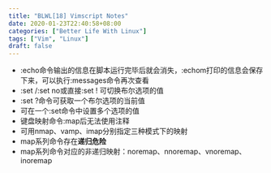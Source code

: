 ```yaml
---
title: "BLWL[18] Vimscript Notes"
date: 2020-01-23T22:40:58+08:00
categories: ["Better Life With Linux"]
tags: ["Vim", "Linux"]
draft: false
---
```


+ :echo命令输出的信息在脚本运行完毕后就会消失，:echom打印的信息会保存下来，可以执行:messages命令再次查看
+ :set <name>/:set no<name>或直接:set <name>! 可切换布尔选项的值
+ :set <name>?命令可获取一个布尔选项的当前值 
+ 可在一个:set命令中设置多个选项的值 
+ 键盘映射命令:map后无法使用注释
+ 可用nmap、vamp、imap分别指定三种模式下的映射
+ map系列命令存在**递归危险**
+ map系列命令对应的非递归映射：noremap、nnoremap、vnoremap、inoremap
